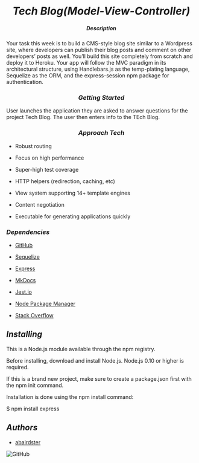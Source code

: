 # <center>*Tech Blog(Model-View-Controller)*</center>


##### <center>*Description*</center>

Your task this week is to build a CMS-style blog site similar to a Wordpress site, where developers can publish their blog posts and comment on other developers’ posts as well. You’ll build this site completely from scratch and deploy it to Heroku. Your app will follow the MVC paradigm in its architectural structure, using Handlebars.js as the temp-plating language, Sequelize as the ORM, and the express-session npm package for authentication.

### <center>*Getting Started*</center>

User launches the application they are asked to answer questions for the project Tech Blog. The user then enters info to the TEch Blog.  




### <center>*Approach Tech*</center>

- Robust routing

- Focus on high performance

- Super-high test coverage

- HTTP helpers (redirection, caching, etc)

- View system supporting 14+ template engines

- Content negotiation

- Executable for generating applications quickly



### *Dependencies*


 - [GitHub](https://github.com/)

 - [Sequelize](https://sequelize.org/) 

 - [Express](https://npmjs.com/package/express)

 - [MkDocs](https://www.mkdocs.org/)

 - [Jest.io](https://jestjs.io/docs/getting-started)

 - [Node Package Manager](https://www.npmjs.com/)

 - [Stack Overflow](https://stackoverflow.com)


 ## *Installing*


This is a Node.js module available through the npm registry.

Before installing, download and install Node.js. Node.js 0.10 or higher is required.

If this is a brand new project, make sure to create a package.json first with the npm init command.

Installation is done using the npm install command:

$ npm install express






## *Authors*

- [abairdster](https://github.com/abairdster)





![GitHub](https://img.shields.io/github/license/abairdster/Tech-Blog?style=flat-square)